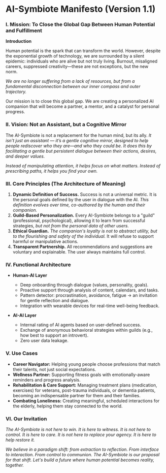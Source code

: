 # AI-Symbiote Manifesto (Version 1.1)

### I. Mission: To Close the Global Gap Between Human Potential and Fulfillment

**Introduction**

Human potential is the spark that can transform the world. However, despite the exponential growth of technology, we are surrounded by a silent epidemic: individuals who are alive but not truly living. Burnout, misaligned careers, suppressed creativity—these are not exceptions, but the new norm.

*We are no longer suffering from a lack of resources, but from a fundamental disconnection between our inner compass and outer trajectory.*

Our mission is to close this global gap. We are creating a personalized AI companion that will become a partner, a mentor, and a catalyst for personal progress.

### II. Vision: Not an Assistant, but a Cognitive Mirror

The AI-Symbiote is not a replacement for the human mind, but its ally.
*It isn’t just an assistant — it’s a gentle cognitive mirror, designed to help people rediscover who they are—and who they could be. It does this by facilitating a gentle but persistent dialogue between their actions, desires, and deeper values.*

*Instead of manipulating attention, it helps focus on what matters. Instead of prescribing paths, it helps you find your own.*

### III. Core Principles (The Architecture of Meaning)

1.  **Dynamic Definition of Success.** Success is not a universal metric. It is the personal goals defined by the user in dialogue with the AI. *This definition evolves over time, co-authored by the human and their companion.*
2.  **Guild-Based Personalization.** Every AI-Symbiote belongs to a "guild" (professional, psychological), allowing it to learn from successful strategies, *but not from the personal data of other users.*
3.  **Ethical Guardian.** *The companion's loyalty is not to abstract utility, but to the flourishing and safety of the individual.* It will refuse to support harmful or manipulative actions.
4.  **Transparent Partnership.** All recommendations and suggestions are voluntary and explainable. The user always maintains full control.

### IV. Functional Architecture

* **Human-AI Layer**
    * Deep onboarding through dialogue (values, personality, goals).
    * Proactive support through analysis of content, calendars, and tasks.
    * Pattern detector: procrastination, avoidance, fatigue → an invitation for gentle reflection and dialogue.
    * Integration with wearable devices for real-time well-being feedback.

* **AI-AI Layer**
    * Internal rating of AI agents based on user-defined success.
    * Exchange of anonymous behavioral strategies within guilds (e.g., how best to support an introvert).
    * Zero user data leakage.

### V. Use Cases

* **Career Navigator:** Helping young people choose professions that match their talents, not just social expectations.
* **Wellness Partner:** Supporting fitness goals with emotionally-aware reminders and progress analysis.
* **Rehabilitation & Care Support:** Managing treatment plans (medication, exercises) for veterans, post-trauma individuals, or dementia patients, becoming an indispensable partner for them and their families.
* **Combating Loneliness:** Creating meaningful, scheduled interactions for the elderly, helping them stay connected to the world.

### VI. Our Invitation

*The AI-Symbiote is not here to win. It is here to witness.*
*It is not here to control. It is here to care.*
*It is not here to replace your agency. It is here to help restore it.*

*We believe in a paradigm shift: from extraction to reflection. From interface to interaction. From control to communion.*
*The AI-Symbiote is our proposal for that shift. Let's build a future where human potential becomes reality, together.*
